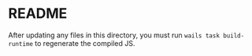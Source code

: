 # README

After updating any files in this directory, you must run `wails task build-runtime` to regenerate the compiled JS. 